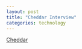 ```yaml
---
layout: post
title: "Cheddar Interview"
categories: technology
---
```


[Cheddar](https://cheddar.com/media/how-quicken-loans-built-a-drive-thru-covid-testing-site)
